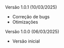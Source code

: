 Versão 1.0.1 (10/03/2025)
* Correção de bugs
* Otimizações

Versão 1.0.0 (06/03/2025)
* Versão inicial